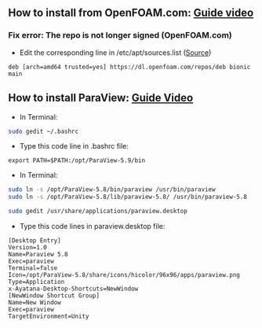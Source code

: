 ## How to install from OpenFOAM.com: [Guide video](https://www.youtube.com/watch?v=CeEJS1eT9NE) 

### Fix error: The repo is not longer signed (OpenFOAM.com)
- Edit the corresponding line in /etc/apt/sources.list ([Source](https://www.cfd-online.com/Forums/openfoam-installation/243709-repo-not-longer-signed-openfoam-com.html))
```
deb [arch=amd64 trusted=yes] https://dl.openfoam.com/repos/deb bionic main
```

## How to install ParaView: [Guide Video](https://www.youtube.com/watch?v=tWEGjWD8d2M)
- In Terminal:
```bash
sudo gedit ~/.bashrc
```
- Type this code line in .bashrc file: 
```
export PATH=$PATH:/opt/ParaView-5.9/bin
```
- In Terminal:
```bash
sudo ln -s /opt/ParaView-5.8/bin/paraview /usr/bin/paraview
sudo ln -s /opt/ParaView-5.8/lib/paraview-5.8/ /usr/bin/paraview-5.8
```

```bash
sudo gedit /usr/share/applications/paraview.desktop
```
- Type this code lines in paraview.desktop file:
```
[Desktop Entry]
Version=1.0
Name=Paraview 5.8
Exec=paraview
Terminal=false
Icon=/opt/ParaView-5.8/share/icons/hicolor/96x96/apps/paraview.png
Type=Application
x-Ayatana-Desktop-Shortcuts=NewWindow
[NewWindow Shortcut Group]
Name=New Window
Exec=paraview
TargetEnvironment=Unity
```
